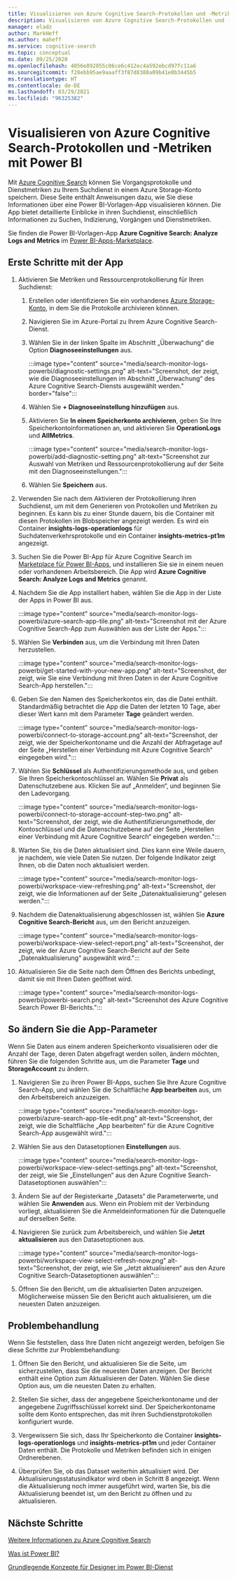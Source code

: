 ```yaml
---
title: Visualisieren von Azure Cognitive Search-Protokollen und -Metriken mit Power BI
description: Visualisieren von Azure Cognitive Search-Protokollen und -Metriken mit Power BI
manager: eladz
author: MarkHeff
ms.author: maheff
ms.service: cognitive-search
ms.topic: conceptual
ms.date: 09/25/2020
ms.openlocfilehash: 4056e892855c06ce6c412ec4a592ebcd97fc11a6
ms.sourcegitcommit: f28ebb95ae9aaaff3f87d8388a09b41e0b3445b5
ms.translationtype: HT
ms.contentlocale: de-DE
ms.lasthandoff: 03/29/2021
ms.locfileid: "96325382"
---
```

# <a name="visualize-azure-cognitive-search-logs-and-metrics-with-power-bi"></a>Visualisieren von Azure Cognitive Search-Protokollen und -Metriken mit Power BI
Mit [Azure Cognitive Search](./search-what-is-azure-search.md) können Sie Vorgangsprotokolle und Dienstmetriken zu Ihrem Suchdienst in einem Azure Storage-Konto speichern. Diese Seite enthält Anweisungen dazu, wie Sie diese Informationen über eine Power BI-Vorlagen-App visualisieren können. Die App bietet detaillierte Einblicke in ihren Suchdienst, einschließlich Informationen zu Suchen, Indizierung, Vorgängen und Dienstmetriken.

Sie finden die Power BI-Vorlagen-App **Azure Cognitive Search: Analyze Logs and Metrics** im [Power BI-Apps-Marketplace](https://appsource.microsoft.com/marketplace/apps).

## <a name="how-to-get-started-with-the-app"></a>Erste Schritte mit der App

1. Aktivieren Sie Metriken und Ressourcenprotokollierung für Ihren Suchdienst:

    1. Erstellen oder identifizieren Sie ein vorhandenes [Azure Storage-Konto](../storage/common/storage-account-create.md), in dem Sie die Protokolle archivieren können.
    1. Navigieren Sie im Azure-Portal zu Ihrem Azure Cognitive Search-Dienst.
    1. Wählen Sie in der linken Spalte im Abschnitt „Überwachung“ die Option **Diagnoseeinstellungen** aus.

        :::image type="content" source="media/search-monitor-logs-powerbi/diagnostic-settings.png" alt-text="Screenshot, der zeigt, wie die Diagnoseeinstellungen im Abschnitt „Überwachung“ des Azure Cognitive Search-Diensts ausgewählt werden." border="false":::

    1. Wählen Sie **+ Diagnoseeinstellung hinzufügen**  aus.
    1. Aktivieren Sie **In einem Speicherkonto archivieren**, geben Sie Ihre Speicherkontoinformationen an, und aktivieren Sie **OperationLogs** und **AllMetrics**.

        :::image type="content" source="media/search-monitor-logs-powerbi/add-diagnostic-setting.png" alt-text="Screenshot zur Auswahl von Metriken und Ressourcenprotokollierung auf der Seite mit den Diagnoseeinstellungen.":::
    1. Wählen Sie **Speichern** aus.

1. Verwenden Sie nach dem Aktivieren der Protokollierung ihren Suchdienst, um mit dem Generieren von Protokollen und Metriken zu beginnen. Es kann bis zu einer Stunde dauern, bis die Container mit diesen Protokollen im Blobspeicher angezeigt werden. Es wird ein Container **insights-logs-operationlogs** für Suchdatenverkehrsprotokolle und ein Container **insights-metrics-pt1m** angezeigt.

1. Suchen Sie die Power BI-App für Azure Cognitive Search im [Marketplace für Power BI-Apps](https://appsource.microsoft.com/marketplace/apps), und installieren Sie sie in einem neuen oder vorhandenen Arbeitsbereich. Die App wird **Azure Cognitive Search: Analyze Logs and Metrics** genannt.

1. Nachdem Sie die App installiert haben, wählen Sie die App in der Liste der Apps in Power BI aus.

    :::image type="content" source="media/search-monitor-logs-powerbi/azure-search-app-tile.png" alt-text="Screenshot mit der Azure Cognitive Search-App zum Auswählen aus der Liste der Apps.":::

1. Wählen Sie **Verbinden** aus, um die Verbindung mit Ihren Daten herzustellen.

    :::image type="content" source="media/search-monitor-logs-powerbi/get-started-with-your-new-app.png" alt-text="Screenshot, der zeigt, wie Sie eine Verbindung mit Ihren Daten in der Azure Cognitive Search-App herstellen.":::

1. Geben Sie den Namen des Speicherkontos ein, das die Datei enthält. Standardmäßig betrachtet die App die Daten der letzten 10 Tage, aber dieser Wert kann mit dem Parameter **Tage** geändert werden.

    :::image type="content" source="media/search-monitor-logs-powerbi/connect-to-storage-account.png" alt-text="Screenshot, der zeigt, wie der Speicherkontoname und die Anzahl der Abfragetage auf der Seite „Herstellen einer Verbindung mit Azure Cognitive Search“ eingegeben wird.":::

1. Wählen Sie **Schlüssel** als Authentifizierungsmethode aus, und geben Sie Ihren Speicherkontoschlüssel an. Wählen Sie **Privat** als Datenschutzebene aus. Klicken Sie auf „Anmelden“, und beginnen Sie den Ladevorgang.

    :::image type="content" source="media/search-monitor-logs-powerbi/connect-to-storage-account-step-two.png" alt-text="Screenshot, der zeigt, wie die Authentifizierungsmethode, der Kontoschlüssel und die Datenschutzebene auf der Seite „Herstellen einer Verbindung mit Azure Cognitive Search“ eingegeben werden.":::

1. Warten Sie, bis die Daten aktualisiert sind. Dies kann eine Weile dauern, je nachdem, wie viele Daten Sie nutzen. Der folgende Indikator zeigt Ihnen, ob die Daten noch aktualisiert werden.

    :::image type="content" source="media/search-monitor-logs-powerbi/workspace-view-refreshing.png" alt-text="Screenshot, der zeigt, wie die Informationen auf der Seite „Datenaktualisierung“ gelesen werden.":::

1. Nachdem die Datenaktualisierung abgeschlossen ist, wählen Sie **Azure Cognitive Search-Bericht** aus, um den Bericht anzuzeigen.

    :::image type="content" source="media/search-monitor-logs-powerbi/workspace-view-select-report.png" alt-text="Screenshot, der zeigt, wie der Azure Cognitive Search-Bericht auf der Seite „Datenaktualisierung“ ausgewählt wird.":::

1. Aktualisieren Sie die Seite nach dem Öffnen des Berichts unbedingt, damit sie mit Ihren Daten geöffnet wird.

    :::image type="content" source="media/search-monitor-logs-powerbi/powerbi-search.png" alt-text="Screenshot des Azure Cognitive Search Power BI-Berichts.":::

## <a name="how-to-change-the-app-parameters"></a>So ändern Sie die App-Parameter
Wenn Sie Daten aus einem anderen Speicherkonto visualisieren oder die Anzahl der Tage, deren Daten abgefragt werden sollen, ändern möchten, führen Sie die folgenden Schritte aus, um die Parameter **Tage** und **StorageAccount** zu ändern.

1. Navigieren Sie zu ihren Power BI-Apps, suchen Sie Ihre Azure Cognitive Search-App, und wählen Sie die Schaltfläche **App bearbeiten** aus, um den Arbeitsbereich anzuzeigen.

    :::image type="content" source="media/search-monitor-logs-powerbi/azure-search-app-tile-edit.png" alt-text="Screenshot, der zeigt, wie die Schaltfläche „App bearbeiten“ für die Azure Cognitive Search-App ausgewählt wird.":::

1. Wählen Sie aus den Datasetoptionen **Einstellungen** aus.

    :::image type="content" source="media/search-monitor-logs-powerbi/workspace-view-select-settings.png" alt-text="Screenshot, der zeigt, wie Sie „Einstellungen“ aus den Azure Cognitive Search-Datasetoptionen auswählen":::

1. Ändern Sie auf der Registerkarte „Datasets“ die Parameterwerte, und wählen Sie **Anwenden** aus. Wenn ein Problem mit der Verbindung vorliegt, aktualisieren Sie die Anmeldeinformationen für die Datenquelle auf derselben Seite.

1. Navigieren Sie zurück zum Arbeitsbereich, und wählen Sie **Jetzt aktualisieren** aus den Datasetoptionen aus.

    :::image type="content" source="media/search-monitor-logs-powerbi/workspace-view-select-refresh-now.png" alt-text="Screenshot, der zeigt, wie Sie „Jetzt aktualisieren“ aus den Azure Cognitive Search-Datasetoptionen auswählen":::

1. Öffnen Sie den Bericht, um die aktualisierten Daten anzuzeigen. Möglicherweise müssen Sie den Bericht auch aktualisieren, um die neuesten Daten anzuzeigen.

## <a name="troubleshooting"></a>Problembehandlung
Wenn Sie feststellen, dass Ihre Daten nicht angezeigt werden, befolgen Sie diese Schritte zur Problembehandlung:

1. Öffnen Sie den Bericht, und aktualisieren Sie die Seite, um sicherzustellen, dass Sie die neuesten Daten anzeigen. Der Bericht enthält eine Option zum Aktualisieren der Daten. Wählen Sie diese Option aus, um die neuesten Daten zu erhalten.

1. Stellen Sie sicher, dass der angegebene Speicherkontoname und der angegebene Zugriffsschlüssel korrekt sind. Der Speicherkontoname sollte dem Konto entsprechen, das mit ihren Suchdienstprotokollen konfiguriert wurde.

1. Vergewissern Sie sich, dass Ihr Speicherkonto die Container **insights-logs-operationlogs** und **insights-metrics-pt1m** und jeder Container Daten enthält. Die Protokolle und Metriken befinden sich in einigen Ordnerebenen.

1. Überprüfen Sie, ob das Dataset weiterhin aktualisiert wird. Der Aktualisierungsstatusindikator wird oben in Schritt 8 angezeigt. Wenn die Aktualisierung noch immer ausgeführt wird, warten Sie, bis die Aktualisierung beendet ist, um den Bericht zu öffnen und zu aktualisieren.

## <a name="next-steps"></a>Nächste Schritte
[Weitere Informationen zu Azure Cognitive Search](./index.yml)

[Was ist Power BI?](/power-bi/fundamentals/power-bi-overview)

[Grundlegende Konzepte für Designer im Power BI-Dienst](/power-bi/service-basic-concepts)